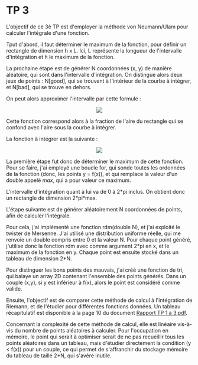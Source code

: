 # TP 3

L'objectif de ce 3è TP est d'employer la méthode von Neumann/Ulam pour calculer l'intégrale d'une fonction.

Tput d'abord, il faut déterminer le maximum de la fonction, pour définir un rectangle de dimension h x L.
Ici, L représente la longueur de l'intervalle d'intégration et h le maximum de la fonction.

La prochaine étape est de générer N coordonnées (x, y) de manière aléatoire, qui sont dans l'intervalle d'intégration. 
On distingue alors deux jeux de points : N[good], qui se trouvent à l'intérieur de la courbe à intégrer, et N[bad], qui se
trouve en dehors.

On peut alors approximer l'intervalle par cette formule :

<p align="center">
  <img src="https://user-images.githubusercontent.com/73199800/121447788-b2faf280-c996-11eb-915d-c48af04ce945.png">
</p>

Cette fonction correspond alors à la fraction de l'aire du rectangle qui se confond avec l'aire sous la courbe à intégrer.

La fonction à intégrer est la suivante :

<p align="center">
  <img src="https://user-images.githubusercontent.com/73199800/121448065-34528500-c997-11eb-88ed-37d601802403.png">
</p>

La première étape fut donc de déterminer le maximum de cette fonction. Pour se faire, j'ai employé une boucle for, qui sonde toutes les ordonnées de la fonction 
(donc, les points y =  f(x)), et qui remplace la valeur d'un double appelé <em>max</em>, qui a pour valeur ce maximum.

L'intervalle d'intégration quant à lui va de 0 à 2\*pi inclus. On obtient donc un rectangle de dimension 2\*pi\*max.

L'étape suivante est de générer aléatoirement N coordonnées de points, afin de calculer l'intégrale.

Pour cela, j'ai implémenté une fonction rdm(double N), et j'ai exploité le twister de Mersenne. J'ai utilisé une distribution
uniforme réelle, qui me renvoie un double compris entre 0 et la valeur N. 
Pour chaque point généré, j'utilise donc la fonction rdm avec comme argument 2\*pi en x, et le maximum de la fonction en y. Chaque point est ensuite stocké dans un 
tableau de dimension 2\*N.

Pour distinguer les bons points des mauvais, j'ai créé une fonction de tri, qui balaye un array 2D contenant l'ensemble des
points générés. Dans un couple (x,y), si y est inférieur à f(x), alors le point est considéré comme valide.

Ensuite, l'objectif est de comparer cette méthode de calcul à l'intégration de Riemann, et de l'étudier pour différentes 
fonctions données. Un tableau récapitulatif est disponible à la page 10 du document <a href="https://github.com/axel-roellinger/M1-Physique/blob/main/Rapport%20TP%201%20%C3%A0%203.pdf">Rapport TP 1 à 3.pdf</a>.

Concernant la complexité de cette méthode de calcul, elle est linéaire vis-à-vis du nombre de points aléatoires à calculer. 
Pour l'occupation en mémoire, le point qui serait à optimiser serait de ne pas recueillir tous les points aléatoires dans un tableau, mais d'étudier directement 
la condition (y < f(x)) pour un couple, ce qui permet de s'affranchir du stockage mémoire du tableau de taille 2\*N, qui s'avère inutile.
